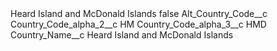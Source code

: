 <?xml version="1.0" encoding="UTF-8"?>
<CustomMetadata xmlns="http://soap.sforce.com/2006/04/metadata" xmlns:xsi="http://www.w3.org/2001/XMLSchema-instance" xmlns:xsd="http://www.w3.org/2001/XMLSchema">
    <label>Heard Island and McDonald Islands</label>
    <protected>false</protected>
    <values>
        <field>Alt_Country_Code__c</field>
        <value xsi:nil="true"/>
    </values>
    <values>
        <field>Country_Code_alpha_2__c</field>
        <value xsi:type="xsd:string">HM</value>
    </values>
    <values>
        <field>Country_Code_alpha_3__c</field>
        <value xsi:type="xsd:string">HMD</value>
    </values>
    <values>
        <field>Country_Name__c</field>
        <value xsi:type="xsd:string">Heard Island and McDonald Islands</value>
    </values>
</CustomMetadata>
